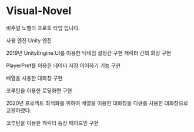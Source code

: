 # Visual-Novel

비주얼 노벨의 프로토 타입 입니다.

사용 엔진
Unity 엔진

2019년
UnityEngine.UI를 이용한 닉네임 설정칸 구현
캐릭터 간의 회상 구현

PlayerPref를 이용한 데이터 저장
이어하기 기능 구현

배열을 사용한 대화창 구현

코루틴을 이용한 로딩화면 구현

2020년
프로젝트 최적화를 위하여 배열을 이용한 대화창을 디큐를 사용한 대화창으로 교환하였다.

코루틴을 이용한 케릭터 등장 페이드인 구현
